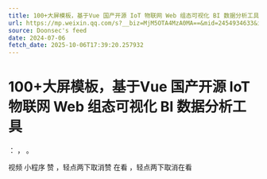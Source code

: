 ```yaml
---
title: 100+大屏模板，基于Vue 国产开源 IoT 物联网 Web 组态可视化 BI 数据分析工具
url: https://mp.weixin.qq.com/s?__biz=MjM5OTA4MzA0MA==&mid=2454934633&idx=1&sn=fa2c4ba41219c1805f962ee8afcdc6b0
source: Doonsec's feed
date: 2024-07-06
fetch_date: 2025-10-06T17:39:20.257932
---
```


# 100+大屏模板，基于Vue 国产开源 IoT 物联网 Web 组态可视化 BI 数据分析工具

：
，
。

视频
小程序
赞
，轻点两下取消赞
在看
，轻点两下取消在看